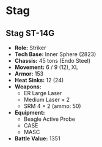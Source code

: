 # Stag
## Stag ST-14G
- **Role:** Striker
- **Tech Base:** Inner Sphere (2823)
- **Chassis:** 45 tons (Endo Steel)
- **Movement:** 6 / 9 (12), XL
- **Armor:** 153
- **Heat Sinks:** 12 (24)
- **Weapons:**
  - ER Large Laser
  - Medium Laser × 2
  - SRM 4 × 2 (ammo: 50)
- **Equipment:**
  - Beagle Active Probe
  - CASE
  - MASC
- **Battle Value:** 1351

